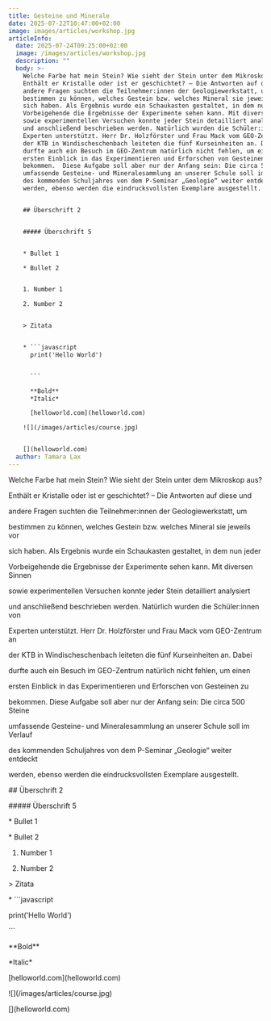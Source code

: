 ```yaml
---
title: Gesteine und Minerale
date: 2025-07-22T10:47:00+02:00
image: images/articles/workshop.jpg
articleInfo:
  date: 2025-07-24T09:25:00+02:00
  image: /images/articles/workshop.jpg
  description: ""
  body: >-
    Welche Farbe hat mein Stein? Wie sieht der Stein unter dem Mikroskop aus?
    Enthält er Kristalle oder ist er geschichtet? – Die Antworten auf diese und
    andere Fragen suchten die Teilnehmer:innen der Geologiewerkstatt, um
    bestimmen zu können, welches Gestein bzw. welches Mineral sie jeweils vor
    sich haben. Als Ergebnis wurde ein Schaukasten gestaltet, in dem nun jeder
    Vorbeigehende die Ergebnisse der Experimente sehen kann. Mit diversen Sinnen
    sowie experimentellen Versuchen konnte jeder Stein detailliert analysiert
    und anschließend beschrieben werden. Natürlich wurden die Schüler:innen von
    Experten unterstützt. Herr Dr. Holzförster und Frau Mack vom GEO-Zentrum an
    der KTB in Windischeschenbach leiteten die fünf Kurseinheiten an. Dabei
    durfte auch ein Besuch im GEO-Zentrum natürlich nicht fehlen, um einen
    ersten Einblick in das Experimentieren und Erforschen von Gesteinen zu
    bekommen.  Diese Aufgabe soll aber nur der Anfang sein: Die circa 500 Steine
    umfassende Gesteine- und Mineralesammlung an unserer Schule soll im Verlauf
    des kommenden Schuljahres von dem P-Seminar „Geologie“ weiter entdeckt
    werden, ebenso werden die eindrucksvollsten Exemplare ausgestellt.


    ## Überschrift 2


    ##### Überschrift 5


    * Bullet 1

    * Bullet 2


    1. Number 1 

    2. Number 2


    > Zitata


    * ```javascript
      print('Hello World')


      ```

      **Bold**
      *Italic*

      [helloworld.com](helloworld.com)

    ![](/images/articles/course.jpg)


    [](helloworld.com)
  author: Tamara Lax
---
```

Welche Farbe hat mein Stein? Wie sieht der Stein unter dem Mikroskop aus?

Enthält er Kristalle oder ist er geschichtet? – Die Antworten auf diese und

andere Fragen suchten die Teilnehmer:innen der Geologiewerkstatt, um

bestimmen zu können, welches Gestein bzw. welches Mineral sie jeweils vor

sich haben. Als Ergebnis wurde ein Schaukasten gestaltet, in dem nun jeder

Vorbeigehende die Ergebnisse der Experimente sehen kann. Mit diversen Sinnen

sowie experimentellen Versuchen konnte jeder Stein detailliert analysiert

und anschließend beschrieben werden. Natürlich wurden die Schüler:innen von

Experten unterstützt. Herr Dr. Holzförster und Frau Mack vom GEO-Zentrum an

der KTB in Windischeschenbach leiteten die fünf Kurseinheiten an. Dabei

durfte auch ein Besuch im GEO-Zentrum natürlich nicht fehlen, um einen

ersten Einblick in das Experimentieren und Erforschen von Gesteinen zu

bekommen.  Diese Aufgabe soll aber nur der Anfang sein: Die circa 500 Steine

umfassende Gesteine- und Mineralesammlung an unserer Schule soll im Verlauf

des kommenden Schuljahres von dem P-Seminar „Geologie“ weiter entdeckt

werden, ebenso werden die eindrucksvollsten Exemplare ausgestellt.



\## Überschrift 2



\##### Überschrift 5



\* Bullet 1

\* Bullet 2



1. Number 1

2. Number 2



\> Zitata



\* \`\``javascript

  print('Hello World')



  \`\``



  \*\*Bold\*\*

  \*Italic\*



  \[helloworld.com](helloworld.com)



!\[](/images/articles/course.jpg)



\[](helloworld.com)
